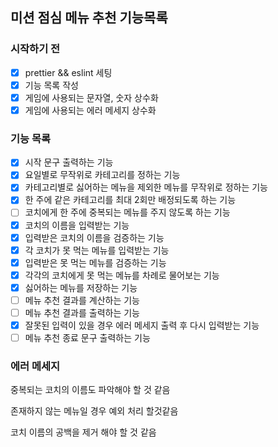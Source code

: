 ## 미션 점심 메뉴 추천 기능목록

### 시작하기 전

- [x] prettier && eslint 세팅
- [x] 기능 목록 작성
- [x] 게임에 사용되는 문자열, 숫자 상수화
- [x] 게임에 사용되는 에러 메세지 상수화

### 기능 목록

- [x] 시작 문구 출력하는 기능
- [x] 요일별로 무작위로 카테고리를 정하는 기능
- [x] 카테고리별로 싫어하는 메뉴을 제외한 메뉴를 무작위로 정하는 기능
- [x] 한 주에 같은 카테고리를 최대 2회만 배정되도록 하는 기능
- [ ] 코치에게 한 주에 중복되는 메뉴를 주지 않도록 하는 기능
- [x] 코치의 이름을 입력받는 기능
- [x] 입력받은 코치의 이름을 검증하는 기능
- [x] 각 코치가 못 먹는 메뉴를 입력받는 기능
- [x] 입력받은 못 먹는 메뉴를 검증하는 기능
- [x] 각각의 코치에게 못 먹는 메뉴를 차례로 물어보는 기능
- [x] 싫어하는 메뉴를 저장하는 기능
- [ ] 메뉴 추천 결과를 계산하는 기능
- [ ] 메뉴 추천 결과를 출력하는 기능
- [x] 잘못된 입력이 있을 경우 에러 메세지 출력 후 다시 입력받는 기능
- [ ] 메뉴 추천 종료 문구 출력하는 기능

### 에러 메세지

중복되는 코치의 이름도 파악해야 할 것 같음

존재하지 않는 메뉴일 경우 예외 처리 할것같음

코치 이름의 공백을 제거 해야 할 것 같음
